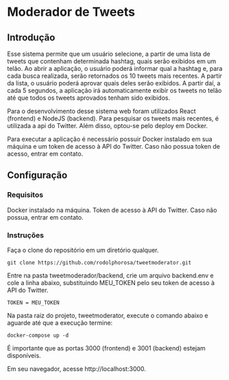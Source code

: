 # Moderador de Tweets

## Introdução

Esse sistema permite que um usuário selecione, a partir de uma lista de tweets que contenham determinada hashtag, quais serão exibidos em um telão.
Ao abrir a aplicação, o usuário poderá informar qual a hashtag e, para cada busca realizada, serão retornados os 10 tweets mais recentes.
A partir da lista, o usuário poderá aprovar quais deles serão exibidos. 
A partir daí, a cada 5 segundos, a aplicação irá automaticamente exibir os tweets no telão até que todos os tweets aprovados tenham sido exibidos.

Para o desenvolvimento desse sistema web foram utilizados React (frontend) e NodeJS (backend). 
Para pesquisar os tweets mais recentes, é utilizada a api do Twitter. 
Além disso, optou-se pelo deploy em Docker.

Para executar a aplicação é necessário possuir Docker instalado em sua máquina e um token de acesso à API do Twitter.
Caso não possua token de acesso, entrar em contato.

## Configuração

### Requisitos
Docker instalado na máquina.
Token de acesso à API do Twitter. Caso não possua, entrar em contato.

### Instruções

Faça o clone do repositório em um diretório qualquer.
```
git clone https://github.com/rodolphorosa/tweetmoderator.git
```

Entre na pasta tweetmoderador/backend, crie um arquivo backend.env e cole a linha abaixo, substituindo MEU_TOKEN pelo seu token de acesso à API do Twitter.
```
TOKEN = MEU_TOKEN
```

Na pasta raiz do projeto, tweetmoderator, execute o comando abaixo e aguarde até que a execução termine:
```
docker-compose up -d
```

É importante que as portas 3000 (frontend) e 3001 (backend) estejam disponíveis.

Em seu navegador, acesse http://localhost:3000.